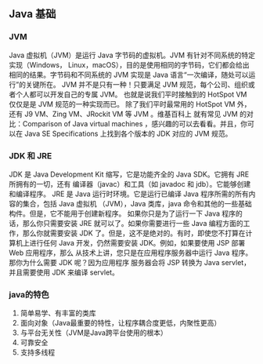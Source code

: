 ## Java 基础

### JVM
Java 虚拟机（JVM）是运⾏ Java 字节码的虚拟机。JVM 有针对不同系统的特定实现（Windows，
Linux，macOS），⽬的是使⽤相同的字节码，它们都会给出相同的结果。字节码和不同系统的
JVM 实现是 Java 语⾔“⼀次编译，随处可以运⾏”的关键所在。
JVM 并不是只有⼀种！只要满⾜ JVM 规范，每个公司、组织或者个⼈都可以开发⾃⼰的专属
JVM。 也就是说我们平时接触到的 HotSpot VM 仅仅是是 JVM 规范的⼀种实现⽽已。
除了我们平时最常⽤的 HotSpot VM 外，还有 J9 VM、Zing VM、JRockit VM 等 JVM 。维基百科上
就有常⻅ JVM 的对⽐：Comparison of Java virtual machines ，感兴趣的可以去看看。并且，你可
以在 Java SE Specifications 上找到各个版本的 JDK 对应的 JVM 规范。

### JDK 和 JRE

JDK 是 Java Development Kit 缩写，它是功能⻬全的 Java SDK。它拥有 JRE 所拥有的⼀切，还有
编译器（javac）和⼯具（如 javadoc 和 jdb）。它能够创建和编译程序。
JRE 是 Java 运⾏时环境。它是运⾏已编译 Java 程序所需的所有内容的集合，包括 Java 虚拟机
（JVM），Java 类库，java 命令和其他的⼀些基础构件。但是，它不能⽤于创建新程序。
如果你只是为了运⾏⼀下 Java 程序的话，那么你只需要安装 JRE 就可以了。如果你需要进⾏⼀些
Java 编程⽅⾯的⼯作，那么你就需要安装 JDK 了。但是，这不是绝对的。有时，即使您不打算在计
算机上进⾏任何 Java 开发，仍然需要安装 JDK。例如，如果要使⽤ JSP 部署 Web 应⽤程序，那么
从技术上讲，您只是在应⽤程序服务器中运⾏ Java 程序。那你为什么需要 JDK 呢？因为应⽤程序
服务器会将 JSP 转换为 Java servlet，并且需要使⽤ JDK 来编译 servlet。

### <div id="java_ts">java的特色</div>
1. 简单易学、有丰富的类库
2. 面向对象（Java最重要的特性，让程序耦合度更低，内聚性更高）
3. 与平台无关性（JVM是Java跨平台使用的根本）
4. 可靠安全
5. 支持多线程
